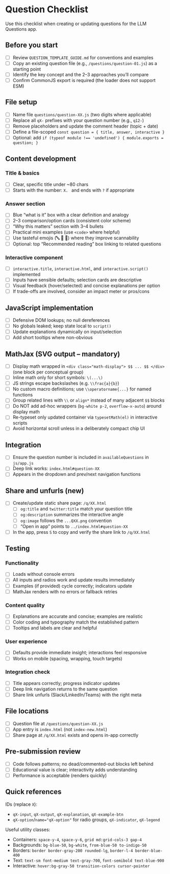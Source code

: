 # Question Checklist

Use this checklist when creating or updating questions for the LLM Questions app.

## Before you start
- [ ] Review `QUESTION_TEMPLATE_GUIDE.md` for conventions and examples
- [ ] Copy an existing question file (e.g., `/questions/question-01.js`) as a starting point
- [ ] Identify the key concept and the 2–3 approaches you’ll compare
- [ ] Confirm CommonJS export is required (the loader does not support ESM)

## File setup
- [ ] Name file `questions/question-XX.js` (two digits where applicable)
- [ ] Replace all `qX-` prefixes with your question number (e.g., `q12-`)
- [ ] Remove placeholders and update the comment header (topic + date)
- [ ] Define a file-scoped `const question = { title, answer, interactive }`
- [ ] Optional: add `if (typeof module !== 'undefined') { module.exports = question; }`

## Content development

### Title & basics
- [ ] Clear, specific title under ~80 chars
- [ ] Starts with the number: `X. ` and ends with `?` if appropriate

### Answer section
- [ ] Blue “what is it” box with a clear definition and analogy
- [ ] 2–3 comparison/option cards (consistent color scheme)
- [ ] “Why this matters” section with 3–4 bullets
- [ ] Practical mini examples (use `<code>` where helpful)
- [ ] Use tasteful emojis (🔤 🎯 📝) where they improve scannability
- [ ] Optional: top “Recommended reading” box linking to related questions

### Interactive component
- [ ] `interactive.title`, `interactive.html`, and `interactive.script()` implemented
- [ ] Inputs have sensible defaults; selection cards are descriptive
- [ ] Visual feedback (hover/selected) and concise explanations per option
- [ ] If trade-offs are involved, consider an impact meter or pros/cons

## JavaScript implementation
- [ ] Defensive DOM lookups; no null dereferences
- [ ] No globals leaked; keep state local to `script()`
- [ ] Update explanations dynamically on input/selection
- [ ] Add short tooltips where non-obvious

## MathJax (SVG output – mandatory)
- [ ] Display math wrapped in `<div class="math-display"> $$ ... $$ </div>` (one block per conceptual group)
- [ ] Inline math only for short symbols: `\(...\)`
- [ ] JS strings escape backslashes (e.g. `\\frac{a}{b}`)
- [ ] No custom macro definitions; use `\\operatorname{...}` for named functions
- [ ] Group related lines with `\\` or `align*` instead of many adjacent `$$` blocks
- [ ] Do NOT add ad-hoc wrappers (`bg-white p-2`, `overflow-x-auto`) around display math
- [ ] Re-typeset only updated container via `typesetMath(el)` in interactive scripts
- [ ] Avoid horizontal scroll unless in a deliberately compact chip UI

## Integration
- [ ] Ensure the question number is included in `availableQuestions` in `js/app.js`
- [ ] Deep link works: `index.html#question-XX`
- [ ] Appears in the dropdown and prev/next navigation functions

## Share and unfurls (new)
- [ ] Create/update static share page: `/q/XX.html`
	- [ ] `og:title` and `twitter:title` match your question title
	- [ ] `og:description` summarizes the interactive angle
	- [ ] `og:image` follows the `...QXX.png` convention
	- [ ] “Open in app” points to `../index.html#question-XX`
- [ ] In the app, press `S` to copy and verify the share link to `/q/XX.html`

## Testing

### Functionality
- [ ] Loads without console errors
- [ ] All inputs and radios work and update results immediately
- [ ] Examples (if provided) cycle correctly; indicators update
- [ ] MathJax renders with no errors or fallback retries

### Content quality
- [ ] Explanations are accurate and concise; examples are realistic
- [ ] Color coding and typography match the established pattern
- [ ] Tooltips and labels are clear and helpful

### User experience
- [ ] Defaults provide immediate insight; interactions feel responsive
- [ ] Works on mobile (spacing, wrapping, touch targets)

### Integration check
- [ ] Title appears correctly; progress indicator updates
- [ ] Deep link navigation returns to the same question
- [ ] Share link unfurls (Slack/LinkedIn/Teams) with the right meta

## File locations
- [ ] Question file at `/questions/question-XX.js`
- [ ] App entry is `index.html` (not `index-new.html`)
- [ ] Share page at `/q/XX.html` exists and opens in-app correctly

## Pre-submission review
- [ ] Code follows patterns; no dead/commented-out blocks left behind
- [ ] Educational value is clear; interactivity adds understanding
- [ ] Performance is acceptable (renders quickly)

## Quick references

IDs (replace `X`):
- `qX-input`, `qX-output`, `qX-explanation`, `qX-example-btn`
- `qX-option`/`name="qX-option"` for radio groups, `qX-indicator`, `qX-legend`

Useful utility classes:
- Containers: `space-y-4`, `space-y-6`, `grid md:grid-cols-3 gap-4`
- Backgrounds: `bg-blue-50`, `bg-white`, `from-blue-50 to-indigo-50`
- Borders: `border border-gray-200 rounded-lg`, `border-l-4 border-blue-400`
- Text: `text-sm font-medium text-gray-700`, `font-semibold text-blue-900`
- Interactive: `hover:bg-gray-50 transition-colors cursor-pointer`

